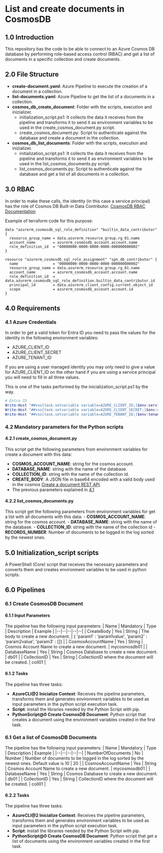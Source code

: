 # List and create documents in CosmosDB

## 1.0 Introduction

This repository has the code to be able to connect to an Azure Cosmos DB database by performing role-based access control (RBAC) and get a list of documents in a specific collection and create documents.

## 2.0 File Structure

- **create-document.yaml**: Azure Pipeline to execute the creation of a document in a collection.
- **list-documents.yaml**: Azure Pipeline to get the list of a documents in a collection.
- **cosmos_db_create_document**: Folder with the scripts, execution and inizializer.
  - initialization_script.ps1: It collects the data it receives from the pipeline and transforms it to send it as environment variables to be used in the create_cosmos_document.py script.
  - create_cosmos_document.py: Script to authenticate against the database and create a document in the collection.
- **cosmos_db_list_documents**: Folder with the scripts, execution and inizializer.
  - initialization_script.ps1: It collects the data it receives from the pipeline and transforms it to send it as environment variables to be used in the list_cosmos_documents.py script.
  - list_cosmos_documents.py: Script to authenticate against the database and get a list of all documents in a collection.

## 3.0 RBAC

In order to make these calls, the identity (in this case a service principal) has the role of Cosmos DB Built-in Data Contributor.
[CosmosDB RBAC Documentation](https://learn.microsoft.com/en-us/azure/cosmos-db/how-to-setup-rbac#built-in-role-definitions)

Example of terraform code for this purpose:

```hcl
data "azurerm_cosmosdb_sql_role_definition" "builtin_data_contributor" {
  resource_group_name = data.azurerm_resource_group.rg_01.name
  account_name        = azurerm_cosmosdb_account.account.name
  role_definition_id  = "00000000-0000-0000-0000-000000000002"
}

resource "azurerm_cosmosdb_sql_role_assignment" "spn_db_contributor" {
  name                = "00000000-0000-0000-0000-000000000002"
  resource_group_name = data.azurerm_resource_group.rg_01.name
  account_name        = azurerm_cosmosdb_account.account.name
  role_definition_id  = data.azurerm_cosmosdb_sql_role_definition.builtin_data_contributor.id
  principal_id        = data.azurerm_client_config.current.object_id
  scope               = azurerm_cosmosdb_account.account.id
}

```

## 4.0 Requirements

### 4.1 Azure Credentials

In order to get a valid token for Entra ID you need to pass the values for the identity in the following environment variables:

- AZURE_CLIENT_ID
- AZURE_CLIENT_SECRET
- AZURE_TENANT_ID

If you are using a user managed identity you may only need to give a value for AZURE_CLIENT_ID on the other hand if you are using a service principal you will need to fill in all three values.

This is one of the tasks performed by the inicialization_script.ps1 by the way.

```powershell
# Entra ID
Write-Host "##vso[task.setvariable variable=AZURE_CLIENT_ID;]$env:servicePrincipalId"
Write-Host "##vso[task.setvariable variable=AZURE_CLIENT_SECRET;]$env:servicePrincipalKey"
Write-Host "##vso[task.setvariable variable=AZURE_TENANT_ID;]$env:tenantId"
```

### 4.2 Mandatory parameters for the Python scripts

#### 4.2.1 create_cosmos_document.py

This script get the following parameters from environment variables for create a document with this data:

- **COSMOS_ACCOUNT_NAME**: string for the cosmos account.
- **DATABASE_NAME**: string with the name of the database.
- **COLLECTION_ID**: string with the name of the collection id.
- **CREATE_BODY**: A JSON file in base64 encoded with a valid body used in the cosmos [Create a document REST API](https://learn.microsoft.com/en-us/rest/api/cosmos-db/create-a-document#body).
- The previous parameters explained in [4.1](#41-azure-credentials)

#### 4.2.2 list_cosmos_documents.py

This script get the following parameters from environment variables for get a list with all documents with this data:
    - **COSMOS_ACCOUNT_NAME**: string for the cosmos account.
    - **DATABASE_NAME**: string with the name of the database.
    - **COLLECTION_ID**: string with the name of the collection id
    - **RECORDS_NUMBER**: Number of documents to be logged in the log sorted by the newest ones.

## 5.0 Initialization_script scripts

A PowerShell (Core) script that receives the necessary parameters and converts them and creates environment variables to be used in python scripts.

## 6.0 Pipelines

### 6.1 Create CosmosDB Document

#### 6.1.1 Input Parameters

The pipeline has the following input parameters:
| Name | Mandatory | Type | Description | Example |
|--|--|--|--|--|
| CreateBody | Yes | String | The body to create a new document. | { 'param1' : 'param1value', 'param2' : 'param2value', 'param3' : []} |
| CosmosAccountName | Yes | String | Cosmos Account Name to create a new document. | mycosmosdb01 |
| DatabaseName | Yes | String | Cosmos Database to create a new document. | db01 |
| CollectionID | Yes | String | CollectionID where the document will be created. | coll01 |

#### 6.1.2 Tasks

The pipeline has three tasks:

- **AzureCLI@2 Inicialize Context**:  Receives the pipeline parameters, transforms them and generates environment variables to be used as input parameters in the python script execution task.
- **Script**:  install the libraries needed by the Python Script with pip.
- **PythonScript@0 Create CosmosDB Document**: Python script that creates a document using the environment variables created in the first task.

### 6.1 Get a list of CosmosDB Documents

The pipeline has the following input parameters:
| Name | Mandatory | Type | Description | Example |
|--|--|--|--|--|
| NumberOfDocuments | No | Number | Number of documents to be logged in the log sorted by the newest ones. Default value is 10 | 20 |
| CosmosAccountName | Yes | String | Cosmos Account Name to create a new document. | mycosmosdb01 |
| DatabaseName | Yes | String | Cosmos Database to create a new document. | db01 |
| CollectionID | Yes | String | CollectionID where the document will be created. | coll01 |

#### 6.2.2 Tasks

The pipeline has three tasks:

- **AzureCLI@2 Inicialize Context**:  Receives the pipeline parameters, transforms them and generates environment variables to be used as input parameters in the python script execution task.
- **Script**:  install the libraries needed by the Python Script with pip.
- **PythonScript@0 Create CosmosDB Document**: Python script that get a list of documents using the environment variables created in the first task.
